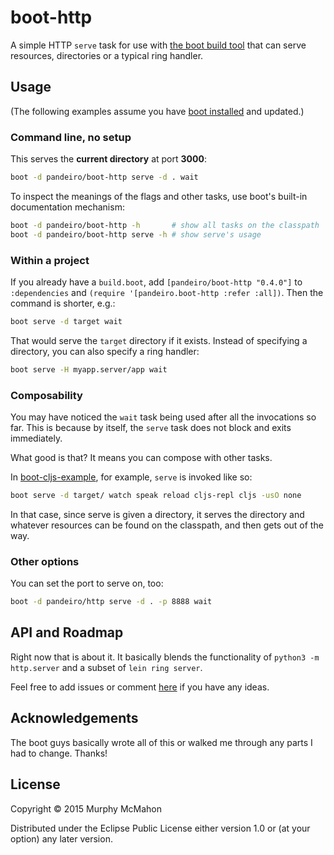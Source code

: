 # boot-http

A simple HTTP `serve` task for use with [the boot build tool][boot]
that can serve resources, directories or a typical ring handler.


## Usage

(The following examples assume you have [boot installed][installboot] and updated.)

### Command line, no setup

This serves the **current directory** at port **3000**:

```bash
boot -d pandeiro/boot-http serve -d . wait
```

To inspect the meanings of the flags and other tasks, use boot's built-in
documentation mechanism:

```bash
boot -d pandeiro/boot-http -h       # show all tasks on the classpath
boot -d pandeiro/boot-http serve -h # show serve's usage
```

### Within a project

If you already have a `build.boot`, add `[pandeiro/boot-http "0.4.0"]` to `:dependencies` and
`(require '[pandeiro.boot-http :refer :all])`. Then the command is shorter, e.g.:

```bash
boot serve -d target wait
```

That would serve the `target` directory if it exists. Instead of specifying a directory,
you can also specify a ring handler:

```bash
boot serve -H myapp.server/app wait
```

### Composability

You may have noticed the `wait` task being used after all the invocations so far. This is
because by itself, the `serve` task does not block and exits immediately.

What good is that? It means you can compose with other tasks.

In [boot-cljs-example][boot-cljs-example], for example, `serve` is
invoked like so:

```bash
boot serve -d target/ watch speak reload cljs-repl cljs -usO none
```

In that case, since serve is given a directory, it serves the directory and whatever
resources can be found on the classpath, and then gets out of the way.

### Other options

You can set the port to serve on, too:

```bash
boot -d pandeiro/http serve -d . -p 8888 wait
```


## API and Roadmap

Right now that is about it. It basically blends the functionality of `python3 -m http.server` and
a subset of `lein ring server`.

Feel free to add issues or comment [here][boot-discourse] if
you have any ideas.


## Acknowledgements

The boot guys basically wrote all of this or walked me through any parts I had to change. Thanks!


## License

Copyright © 2015 Murphy McMahon

Distributed under the Eclipse Public License either version 1.0 or (at
your option) any later version.

[boot]:              https://github.com/boot-clj/boot
[boot-cljs-example]: https://github.com/adzerk/boot-cljs-example
[installboot]:       https://github.com/boot-clj/boot#install
[boot-discourse]:    http://hoplon.discoursehosting.net/t/boot-http-0-4-0/361
